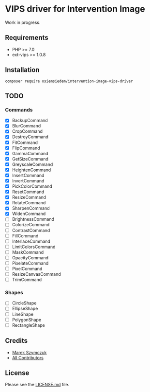 # VIPS driver for Intervention Image

Work in progress.

## Requirements

- PHP >= 7.0
- ext-vips >= 1.0.8

## Installation

```
composer require osiemsiedem/intervention-image-vips-driver
```

## TODO

### Commands

- [x] BackupCommand
- [x] BlurCommand
- [x] CropCommand
- [x] DestroyCommand
- [x] FitCommand
- [x] FlipCommand
- [x] GammaCommand
- [x] GetSizeCommand
- [x] GreyscaleCommand
- [x] HeightenCommand
- [x] InsertCommand
- [x] InvertCommand
- [x] PickColorCommand
- [x] ResetCommand
- [x] ResizeCommand
- [x] RotateCommand
- [x] SharpenCommand
- [x] WidenCommand
- [ ] BrightnessCommand
- [ ] ColorizeCommand
- [ ] ContrastCommand
- [ ] FillCommand
- [ ] InterlaceCommand
- [ ] LimitColorsCommand
- [ ] MaskCommand
- [ ] OpacityCommand
- [ ] PixelateCommand
- [ ] PixelCommand
- [ ] ResizeCanvasCommand
- [ ] TrimCommand

### Shapes

- [ ] CircleShape
- [ ] EllipseShape
- [ ] LineShape
- [ ] PolygonShape
- [ ] RectangleShape

## Credits

- [Marek Szymczuk](https://github.com/bonzai)
- [All Contributors](../../contributors)

## License

Please see the [LICENSE.md](LICENSE.md) file.
